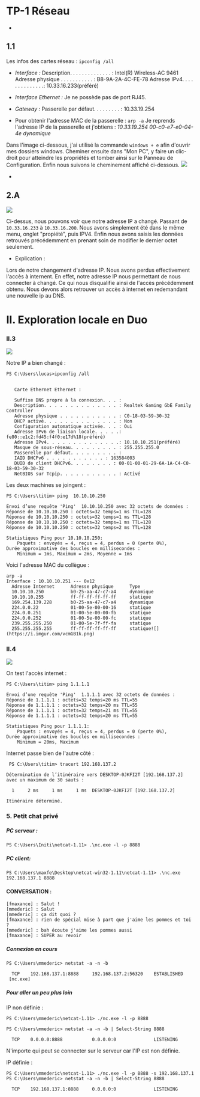 # TP-1 Réseau 
-
## 1.1
Les infos des cartes réseau :
`ipconfig /all`
 - *Interface :*
   Description. . . . . . . . . . . . . . : Intel(R) Wireless-AC 9461
   Adresse physique . . . . . . . . . . . : B8-9A-2A-4C-FE-78
   Adresse IPv4. . . . . . . . . . . . . .: 10.33.16.233(préféré)
 - *Interface Ethernet :* 
    Je ne possède pas de port RJ45.
 - *Gateway :* 
    Passerelle par défaut. . . . . . . . . : 10.33.19.254

  - Pour obtenir l'adresse MAC de la passerelle :
    `arp -a`
Je reprends l'adresse IP de la passerelle et j'obtiens :
*10.33.19.254          00-c0-e7-e0-04-4e     dynamique*

Dans l'image ci-dessous, j'ai utilisé la commande `windows + e` afin d'ouvrir mes dossiers windows. Cheminer ensuite dans "Mon PC", y faire un clic-droit pour atteindre les propriétés et tomber ainsi sur le Panneau de Configuration. Enfin nous suivons le cheminement affiché ci-dessous.
![](https://i.imgur.com/z7BRR1y.png)

-

## 2.A

 ![](https://i.imgur.com/9apvEuZ.png)

Ci-dessus, nous pouvons voir que notre adresse IP a changé. Passant de `10.33.16.233` à `10.33.16.200`. 
Nous avons simplement été dans le même menu, onglet "propiété", puis IPV4. Enfin nous avons saisis les données retrouvés précédemment en prenant soin de modifier le dernier octet seulement.

- Explication :

Lors de notre changement d'adresse IP. Nous avons perdus effectivement l'accès à internent. En effet, notre adresse IP nous permettant de nous connecter à changé. Ce qui nous disqualifie ainsi de l'accès précédemment obtenu. Nous devons alors retrouver un accès à internet en redemandant une nouvelle ip au DNS. 

# II. Exploration locale en Duo 

### II.3 

![](https://i.imgur.com/kzkce6n.png)

Notre IP a bien changé : 

```
PS C:\Users\lucas>ipconfig /all
  
   
   Carte Ethernet Ethernet :

   Suffixe DNS propre à la connexion. . . :
   Description. . . . . . . . . . . . . . : Realtek Gaming GbE Family Controller
   Adresse physique . . . . . . . . . . . : C0-18-03-59-30-32
   DHCP activé. . . . . . . . . . . . . . : Non
   Configuration automatique activée. . . : Oui
   Adresse IPv6 de liaison locale. . . . .: fe80::e1c2:fd45:f4f0:e17d%18(préféré)
   Adresse IPv4. . . . . . . . . . . . . .: 10.10.10.251(préféré)
   Masque de sous-réseau. . . . . . . . . : 255.255.255.0
   Passerelle par défaut. . . . . . . . . :
   IAID DHCPv6 . . . . . . . . . . . : 163584003
   DUID de client DHCPv6. . . . . . . . : 00-01-00-01-29-6A-1A-C4-C0-18-03-59-30-32
   NetBIOS sur Tcpip. . . . . . . . . . . : Activé
```
   
Les deux machines se joingent : 

``` 
PS C:\Users\titim> ping  10.10.10.250

Envoi d’une requête 'Ping'  10.10.10.250 avec 32 octets de données :
Réponse de 10.10.10.250 : octets=32 temps=1 ms TTL=128
Réponse de 10.10.10.250 : octets=32 temps=1 ms TTL=128
Réponse de 10.10.10.250 : octets=32 temps=1 ms TTL=128
Réponse de 10.10.10.250 : octets=32 temps=2 ms TTL=128

Statistiques Ping pour 10.10.10.250:
    Paquets : envoyés = 4, reçus = 4, perdus = 0 (perte 0%),
Durée approximative des boucles en millisecondes :
    Minimum = 1ms, Maximum = 2ms, Moyenne = 1ms
```

Voici l'adresse MAC du collègue : 

``` 
arp -a
Interface : 10.10.10.251 --- 0x12
  Adresse Internet      Adresse physique      Type
  10.10.10.250          b0-25-aa-47-c7-a4     dynamique
  10.10.10.255          ff-ff-ff-ff-ff-ff     statique
  169.254.139.228       b0-25-aa-47-c7-a4     dynamique
  224.0.0.22            01-00-5e-00-00-16     statique
  224.0.0.251           01-00-5e-00-00-fb     statique
  224.0.0.252           01-00-5e-00-00-fc     statique
  239.255.255.250       01-00-5e-7f-ff-fa     statique
  255.255.255.255       ff-ff-ff-ff-ff-ff     statique![](https://i.imgur.com/vcmGB1k.png)
```

### II.4 

![](https://i.imgur.com/GbI9iFF.png)

On test l'accès internet : 
```
PS C:\Users\titim> ping 1.1.1.1

Envoi d’une requête 'Ping'  1.1.1.1 avec 32 octets de données :
Réponse de 1.1.1.1 : octets=32 temps=20 ms TTL=55
Réponse de 1.1.1.1 : octets=32 temps=20 ms TTL=55
Réponse de 1.1.1.1 : octets=32 temps=21 ms TTL=55
Réponse de 1.1.1.1 : octets=32 temps=20 ms TTL=55

Statistiques Ping pour 1.1.1.1:
    Paquets : envoyés = 4, reçus = 4, perdus = 0 (perte 0%),
Durée approximative des boucles en millisecondes :
    Minimum = 20ms, Maximum
```

Internet passe bien de l'autre côté : 

````
 PS C:\Users\titim> tracert 192.168.137.2

Détermination de l’itinéraire vers DESKTOP-0JKFI2T [192.168.137.2]
avec un maximum de 30 sauts :

  1     2 ms     1 ms     1 ms  DESKTOP-0JKFI2T [192.168.137.2]

Itinéraire déterminé.
````

### 5. Petit chat privé

##### PC serveur : 
```
PS C:\Users\Initi\netcat-1.11> .\nc.exe -l -p 8888
```
##### PC client: 
```
PS C:\Users\maxfe\Desktop\netcat-win32-1.11\netcat-1.11> .\nc.exe 192.168.137.1 8888
```
#### CONVERSATION : 
```
[fmaxance] : Salut !
[mmederic] : Salut
[mmederic] : ça dit quoi ?
[fmaxance] : rien de spécial mise à part que j'aime les pommes et toi ?
[mmederic] : bah écoute j'aime les pommes aussi
[fmaxance] : SUPER au revoir
```
##### Connexion en cours

```
PS C:\Users\mmederic> netstat -a -n -b

  TCP    192.168.137.1:8888     192.168.137.2:56320    ESTABLISHED
 [nc.exe]
```
##### Pour aller un peu plus loin

IP non définie : 
```
PS C:\Users\mmederic\netcat-1.11> ./nc.exe -l -p 8888

PS C:\Users\mmederic> netstat -a -n -b | Select-String 8888

  TCP    0.0.0.0:8888           0.0.0.0:0              LISTENING
```
N'importe qui peut se connecter sur le serveur car l'IP est non définie.


IP définie : 
```
PS C:\Users\mmederic\netcat-1.11> ./nc.exe -l -p 8888 -s 192.168.137.1
PS C:\Users\mmederic> netstat -a -n -b | Select-String 8888

  TCP    192.168.137.1:8888     0.0.0.0:0              LISTENING
```